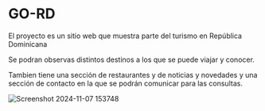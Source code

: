 
# GO-RD

El proyecto es un sitio web
 que muestra parte del turismo en República Dominicana 

 Se podran observas distintos destinos a los que se puede viajar y conocer.

 Tambien tiene una sección de restaurantes y de noticias y novedades y una sección de contacto en la que se podrán comunicar para las consultas. 



![Screenshot 2024-11-07 153748](https://github.com/user-attachments/assets/c5bfb7a8-da5a-4c73-b80b-e808afaa1a6b)

